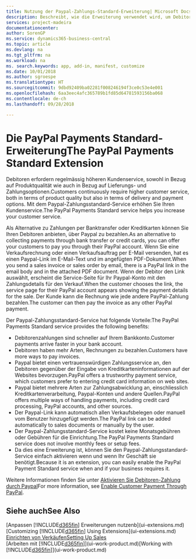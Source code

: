 ```yaml
---
title: Nutzung der Paypal-Zahlungs-Standard-Erweiterung| Microsoft Docs
description: Beschreibt, wie die Erweiterung verwendet wird, um Debitoren zu aktivieren, um Zahlungen mit Paypal zu leisten.
services: project-madeira
documentationcenter: 
author: SorenGP
ms.service: dynamics365-business-central
ms.topic: article
ms.devlang: na
ms.tgt_pltfrm: na
ms.workload: na
ms. search.keywords: app, add-in, manifest, customize
ms.date: 10/01/2018
ms.author: sgroespe
ms.translationtype: HT
ms.sourcegitcommit: 9dbd92409ba02281f008246194f3ce0c53e4e001
ms.openlocfilehash: 6aa3eec4afc365789b1fd85d64781593156ba068
ms.contentlocale: de-ch
ms.lasthandoff: 09/28/2018

---
```

# <a name="the-paypal-payments-standard-extension"></a><span data-ttu-id="469d4-103">Die PayPal Payments Standard-Erweiterung</span><span class="sxs-lookup"><span data-stu-id="469d4-103">The PayPal Payments Standard Extension</span></span>
<span data-ttu-id="469d4-104">Debitoren erfordern regelmässig höheren Kundenservice, sowohl in Bezug auf Produktqualität wie auch in Bezug auf Lieferungs- und Zahlungsoptionen.</span><span class="sxs-lookup"><span data-stu-id="469d4-104">Customers continuously require higher customer service, both in terms of product quality but also in terms of delivery and payment options.</span></span> <span data-ttu-id="469d4-105">Mit dem Paypal-Zahlungsstandard-Service erhöhen Sie Ihren Kundenservice.</span><span class="sxs-lookup"><span data-stu-id="469d4-105">The PayPal Payments Standard service helps you increase your customer service.</span></span>

<span data-ttu-id="469d4-106">Als Alternative zu Zahlungen per Banktransfer oder Kreditkarten können Sie Ihren Debitoren anbieten, über Paypal zu bezahlen.</span><span class="sxs-lookup"><span data-stu-id="469d4-106">As an alternative to collecting payments through bank transfer or credit cards, you can offer your customers to pay you through their PayPal account.</span></span> <span data-ttu-id="469d4-107">Wenn Sie eine Verkaufsrechnung oder einen Verkaufsauftrag per E-Mail versenden, hat es einen Paypal-Link im E-Mail-Text und im angefügten PDF-Dokument.</span><span class="sxs-lookup"><span data-stu-id="469d4-107">When you send a sales invoice or sales order by email, there is a PayPal link in the email body and in the attached PDF document.</span></span> <span data-ttu-id="469d4-108">Wenn der Debitor den Link auswählt, erscheint die Service-Seite für Ihr Paypal-Konto mit den Zahlungsdetails für den Verkauf.</span><span class="sxs-lookup"><span data-stu-id="469d4-108">When the customer chooses the link, the service page for their PayPal account appears showing the payment details for the sale.</span></span> <span data-ttu-id="469d4-109">Der Kunde kann die Rechnung wie jede andere PayPal-Zahlung bezahlen.</span><span class="sxs-lookup"><span data-stu-id="469d4-109">The customer can then pay the invoice as any other PayPal payment.</span></span>

<span data-ttu-id="469d4-110">Der Paypal-Zahlungsstandard-Service hat folgende Vorteile:</span><span class="sxs-lookup"><span data-stu-id="469d4-110">The PayPal Payments Standard service provides the following benefits:</span></span>

* <span data-ttu-id="469d4-111">Debitorenzahlungen sind schneller auf Ihrem Bankkonto.</span><span class="sxs-lookup"><span data-stu-id="469d4-111">Customer payments arrive faster in your bank account.</span></span>
* <span data-ttu-id="469d4-112">Debitoren haben mehr Arten, Rechnungen zu bezahlen.</span><span class="sxs-lookup"><span data-stu-id="469d4-112">Customers have more ways to pay invoices.</span></span>
* <span data-ttu-id="469d4-113">Paypal bietet einen vertrauenswürdigen Zahlungsservice an, den Debitoren gegenüber der Eingabe von Kreditkarteninformationen auf der Websites bevorzugen.</span><span class="sxs-lookup"><span data-stu-id="469d4-113">PayPal offers a trustworthy payment service, which customers prefer to entering credit card information on web sites.</span></span>
* <span data-ttu-id="469d4-114">Paypal bietet mehrere Arten zur Zahlungsabwicklung an, einschliesslich Kreditkartenverarbeitung, Paypal-Konten und andere Quellen.</span><span class="sxs-lookup"><span data-stu-id="469d4-114">PayPal offers multiple ways of handling payments, including credit card processing, PayPal accounts, and other sources.</span></span>
* <span data-ttu-id="469d4-115">Der Paypal-Link kann automatisch allen Verkaufsbelegen oder manuell vom Benutzer hinzugefügt werden.</span><span class="sxs-lookup"><span data-stu-id="469d4-115">The PayPal link can be added automatically to sales documents or manually by the user.</span></span>
* <span data-ttu-id="469d4-116">Der Paypal-Zahlungsstandard-Service kostet keine Monatsgebühren oder Gebühren für die Einrichtung.</span><span class="sxs-lookup"><span data-stu-id="469d4-116">The PayPal Payments Standard service does not involve monthly fees or setup fees.</span></span>
* <span data-ttu-id="469d4-117">Da dies eine Erweiterung ist, können Sie den Paypal-Zahlungsstandard-Service einfach aktivieren wenn und wenn Ihr Geschäft sie benötigt.</span><span class="sxs-lookup"><span data-stu-id="469d4-117">Because it is an extension, you can easily enable the PayPal Payment Standard service when and if your business requires it.</span></span>  

<span data-ttu-id="469d4-118">Weitere Informationen finden Sie unter [Aktivieren Sie Debitoren-Zahlung durch Paypal](sales-how-enable-payment-service-extensions.md)</span><span class="sxs-lookup"><span data-stu-id="469d4-118">For more information, see [Enable Customer Payment Through PayPal](sales-how-enable-payment-service-extensions.md).</span></span>

## <a name="see-also"></a><span data-ttu-id="469d4-119">Siehe auch</span><span class="sxs-lookup"><span data-stu-id="469d4-119">See Also</span></span>
<span data-ttu-id="469d4-120">[Anpassen [!INCLUDE[d365fin](includes/d365fin_md.md)] Erweiterungen nutzenb](ui-extensions.md)</span><span class="sxs-lookup"><span data-stu-id="469d4-120">[Customizing [!INCLUDE[d365fin](includes/d365fin_md.md)] Using Extensions](ui-extensions.md)</span></span>  
[<span data-ttu-id="469d4-121">Einrichten von Verkäufen</span><span class="sxs-lookup"><span data-stu-id="469d4-121">Setting Up Sales</span></span>](sales-setup-sales.md)  
<span data-ttu-id="469d4-122">[Arbeiten mit [!INCLUDE[d365fin](includes/d365fin_md.md)]](ui-work-product.md)</span><span class="sxs-lookup"><span data-stu-id="469d4-122">[Working with [!INCLUDE[d365fin](includes/d365fin_md.md)]](ui-work-product.md)</span></span>

